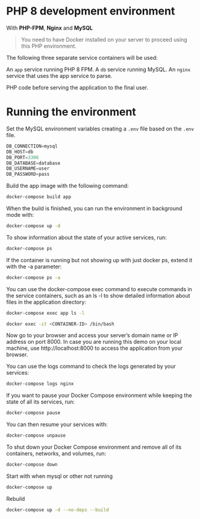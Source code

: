 # PHP 8 development environment 

With **PHP-FPM**, **Nginx** and **MySQL**

> You need to have Docker installed on your server to proceed using this PHP environment.

The following three separate service containers will be used:

An `app` service running PHP 8 FPM.
A `db` service running MySQL.
An `nginx` service that uses the app service to parse.

PHP code before serving the application to the final user.

# Running the environment

Set the MySQL environment variables creating a `.env` file based on the `.env` file.

```js
DB_CONNECTION=mysql
DB_HOST=db
DB_PORT=3306
DB_DATABASE=database
DB_USERNAME=user
DB_PASSWORD=pass
```

Build the app image with the following command:
```bash
docker-compose build app
```

When the build is finished, you can run the environment in background mode with:
```bash
docker-compose up -d
```

To show information about the state of your active services, run:
```bash
docker-compose ps
```

If the container is running but not showing up with just docker ps, extend it with the -a parameter:
```bash
docker-compose ps -a
```

You can use the docker-compose exec command to execute commands in the service containers, such as an ls -l to show detailed information about files in the application directory:
```bash
docker-compose exec app ls -l
```
```bash
docker exec -it <CONTAINER-ID> /bin/bash
```
Now go to your browser and access your server’s domain name or IP address on port 8000. 
In case you are running this demo on your local machine, use http://localhost:8000 to access the application from your browser.

You can use the logs command to check the logs generated by your services:
```bash
docker-compose logs nginx
```

If you want to pause your Docker Compose environment while keeping the state of all its services, run:
```bash
docker-compose pause
```

You can then resume your services with:
```bash
docker-compose unpause
```

To shut down your Docker Compose environment and remove all of its containers, networks, and volumes, run:
```bash
docker-compose down
```

Start with when mysql or other not running
```bash
docker-compose up
```

Rebuild
```bash
docker-compose up -d --no-deps --build
```
